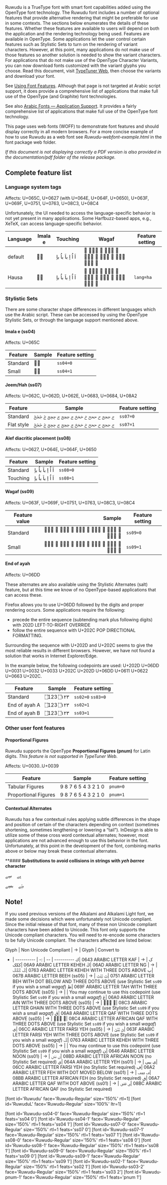 
Ruwudu is a TrueType font with smart font capabilities added using the OpenType font technology. The Ruwudu font includes a number of optional features that provide alternative rendering that might be preferable for use in some contexts. The sections below enumerates the details of these features. Whether these features are available to users will depend on both the application and the rendering technology being used. Features are available in OpenType. Some applications let the user control certain features such as Stylistic Sets to turn on the rendering of variant characters. However, at this point, many applications do not make use of those features so another solution is needed to show the variant characters. For applications that do not make use of the OpenType Character Variants, you can now download fonts customized with the variant glyphs you choose. Read this document, visit [TypeTuner Web](https://scripts.sil.org/ttw/fonts2go.cgi), then choose the variants and download your font.

See [Using Font Features](https://software.sil.org/fonts/features/). Although that page is not targeted at Arabic script support, it does provide a comprehensive list of applications that make full use of the OpenType (and Graphite) font technologies.

See also [Arabic Fonts — Application Support](https://software.sil.org/arabicfonts/support/application-support/). It provides a fairly comprehensive list of applications that make full use of the OpenType font technology.

This page uses web fonts (WOFF) to demonstrate font features and should display correctly in all modern browsers. For a more concise example of how to use Ruwudu as a web font see *Ruwudu-webfont-example.html* in the font package web folder. 

*If this document is not displaying correctly a PDF version is also provided in the documentation/pdf folder of the release package.*

## Complete feature list

### Language system tags

<span class='affects'>Affects: U+065C, U+0627 (with U+064E, U+064F, U+0650), U+063F, U+069F, U+0751, U+0763, U+08C3, U+08C4</span>

Unfortunately, the UI needed to access the language-specific behavior is not yet present in many applications. Some Harfbuzz-based apps, e.g., XeTeX, can access language-specific behavior.

<!-- ha does not work for pdf. Must use hau for proper display in pdf. However, for proper display in html must use ha! -->

Language | Imala e | Touching | Wagaf | Feature setting
---      | -       | ---      | --    | ----
default | <span dir="rtl" class='Ruwudu-R normal'>&#x0628;&#x065C;</span> | <span dir="rtl" class='Ruwudu-R normal' >&#x0627;&#x064E; &#x0627;&#x064F; &#x0627;&#x0650; &#x0628;&#x0627;&#x064E; &#x0628;&#x0627;&#x064F; &#x0628;&#x0627;&#x0650; </span> | <span dir="rtl" class='Ruwudu-R normal'>&#x063F; &#x063F;&#x063F;&#x063F; &#x069F; &#x069F;&#x069F;&#x069F; &#x0751; &#x0751;&#x0751;&#x0751; &#x0763; &#x0763;&#x0763;&#x0763; &#x08C3; &#x08C3;&#x08C3;&#x08C3; &#x08C4; &#x08C4;&#x08C4;&#x08C4;</span> | |
Hausa |  <span dir="rtl" class='Ruwudu-R normal' lang='ha'>&#x0628;&#x065C;</span> | <span dir="rtl" class='Ruwudu-R normal' lang='ha'>&#x0627;&#x064E; &#x0627;&#x064F; &#x0627;&#x0650; &#x0628;&#x0627;&#x064E; &#x0628;&#x0627;&#x064F; &#x0628;&#x0627;&#x0650; </span>| <span dir="rtl" class='Ruwudu-R normal' lang='ha'>&#x063F; &#x063F;&#x063F;&#x063F; &#x069F; &#x069F;&#x069F;&#x069F; &#x0751; &#x0751;&#x0751;&#x0751; &#x0763; &#x0763;&#x0763;&#x0763; &#x08C3; &#x08C3;&#x08C3;&#x08C3; &#x08C4; &#x08C4;&#x08C4;&#x08C4;</span> | `lang=ha`

### Stylistic Sets

There are some character shape differences in different languages which use the Arabic script. These can be accessed by using the OpenType Stylistic Sets, or through the language support mentioned above.

#### Imala e (ss04)

<span class='affects'>Affects: U+065C</span>

Feature | Sample | Feature setting
------------- | ------ | -------------
Standard | <span dir="rtl" class='Ruwudu-ss04-0-R normal'>بٜ</span>| `ss04=0`
Small | <span dir="rtl" class='Ruwudu-ss04-1-R normal'>بٜ</span>| `ss04=1`

#### Jeem/Hah (ss07)

<span class='affects'>Affects: U+062C, U+062D, U+062E, U+0683, U+0684, U+08A2</span>

Feature | Sample | Feature setting
------------- | ------ | -------------
Standard | <span dir="rtl" class='Ruwudu-ss07-0-R normal'>ج ججج ح ححح خ خخخ ڃ ڃڃڃ ڄ ڄڄڄ ࢢ ࢢࢢࢢ</span>| `ss07=0`
Flat style | <span dir="rtl" class='Ruwudu-ss07-1-R normal'>ج ججج ح ححح خ خخخ ڃ ڃڃڃ ڄ ڄڄڄ ࢢ ࢢࢢࢢ</span>| `ss07=1`

#### Alef diacritic placement (ss08)

<span class='affects'>Affects: U+0627, U+064E, U+064F, U+0650</span>

Feature | Sample | Feature setting
------------- | ------ | -------------
Standard | <span dir="rtl" class='Ruwudu-ss08-0-R normal'>&#x0627;&#x064E; &#x0627;&#x064F; &#x0627;&#x0650; &#x0628;&#x0627;&#x064E; &#x0628;&#x0627;&#x064F; &#x0628;&#x0627;&#x0650; </span>| `ss08=0`
Touching | <span dir="rtl" class='Ruwudu-ss08-1-R normal'>&#x0627;&#x064E; &#x0627;&#x064F; &#x0627;&#x0650; &#x0628;&#x0627;&#x064E; &#x0628;&#x0627;&#x064F; &#x0628;&#x0627;&#x0650;</span>| `ss08=1`

#### Wagaf (ss09)

<span class='affects'>Affects: U+063F, U+069F, U+0751, U+0763, U+08C3, U+08C4</span>

Feature value | Sample | Feature setting
------------- | ---------------: | -------------
Standard | <span dir="rtl" class='Ruwudu-ss09-0-R normal'>&#x063F; &#x063F;&#x063F;&#x063F; &#x069F; &#x069F;&#x069F;&#x069F; &#x0751; &#x0751;&#x0751;&#x0751; &#x0763; &#x0763;&#x0763;&#x0763; &#x08C3; &#x08C3;&#x08C3;&#x08C3; &#x08C4; &#x08C4;&#x08C4;&#x08C4;</span>| `ss09=0`
Small | <span dir="rtl" class='Ruwudu-ss09-1-R normal'>&#x063F; &#x063F;&#x063F;&#x063F; &#x069F; &#x069F;&#x069F;&#x069F; &#x0751; &#x0751;&#x0751;&#x0751; &#x0763; &#x0763;&#x0763;&#x0763; &#x08C3; &#x08C3;&#x08C3;&#x08C3; &#x08C4; &#x08C4;&#x08C4;&#x08C4;</span>| `ss09=1`

#### End of ayah 

<span class='affects'>Affects: U+06DD</span>

These alternates are also available using the Stylistic Alternates (salt) feature, but at this time we know of no OpenType-based applications that can access these. 

Firefox allows you to use U+06DD followed by the digits and proper rendering occurs. Some applications require the following:

* precede the entire sequence (subtending mark plus following digits) with 202D LEFT-TO-RIGHT OVERRIDE
* follow the entire sequence with U+202C POP DIRECTIONAL FORMATTING.

Surrounding the sequence with U+202D and U+202C seems to give the most reliable results in different browsers. However, we have not found a solution that works in Internet Explorer/Edge.

In the example below, the following codepoints are used: U+202D U+06DD U+0031 U+0032 U+0033 U+202C U+202D U+06DD U+0611 U+0622 U+0663 U+202C.

Feature | Sample | Feature setting
------------- | ------ | ------------- 
Standard     | <span dir="rtl" class='Ruwudu-R normal'>&#x202D;&#x6DD;&#x31;&#x32;&#x33;&#x202C; &#x202D;&#x6DD;&#x0661;&#x0662;&#x0663;&#x202C;</span> | `ss02=0` `ss03=0`
End of ayah A | <span dir="rtl" class='Ruwudu-ss02-1-R normal'>&#x202D;&#x6DD;&#x31;&#x32;&#x33;&#x202C; &#x202D;&#x6DD;&#x0661;&#x0662;&#x0663;&#x202C;</span>| `ss02=1`
End of ayah B | <span dir="rtl" class='Ruwudu-ss03-2-R normal'>&#x202D;&#x6DD;&#x31;&#x32;&#x33;&#x202C; &#x202D;&#x6DD;&#x0661;&#x0662;&#x0663;&#x202C;</span>| `ss03=1`

### Other user font features

#### Proportional Figures

Ruwudu supports the OpenType **Proportional Figures (pnum)** for Latin digits. *This feature is not supported in TypeTuner Web.*

<span class='affects'>Affects: U+0030..U+0039</span>

Feature | Sample | Feature setting
------------- | ------ | ------------- 
Tabular Figures      | <span dir="rtl" class='Ruwudu-R normal'> 0 1 2 3 4 5 6 7 8 9</span>| `pnum=0`
Proportional Figures     | <span dir="rtl" class='Ruwudu-pnum-1-R normal'> 0 1 2 3 4 5 6 7 8 9</span>| `pnum=1`

#### Contextual Alternates

Ruwudu has a few contextual rules applying subtle differences in the shape and position of certain of the characters depending on context (sometimes shortening, sometimes lengthening or lowering a “tail”). InDesign is able to utilize some of these cross word contextual alternates; however, most applications are not advanced enough to use this behavior in the font. Unfortunately, at this point in the development of the font, combining marks above or below may break these contextual alternates.

**#### **Substitutions to avoid collisions in strings with _yeh barree_ character**

<span dir="rtl" class='Ruwudu-R normal'>&#x064A;&#x0650;&#x06D2;&#x0650;&#x00a0;&#x00a0;&#x00a0;&#x00a0;&#x0633;&#x0650;&#x06D2;&#x0650;</span>

<span dir="rtl" class='Ruwudu-R normal'>&#x0628;&#x063F;&#x0650;&#x06D2;&#x0650;&#x00a0;&#x00a0;&#x00a0;&#x00a0;&#x0628;&#x0633;&#x0650;&#x06D2;&#x0650;</span>

## Note!

If you used previous versions of the Alkalami and Alkalami Light font, we made some decisions which were unfortunately not Unicode compliant. Since the initial release of that font, many of these non Unicode compliant characters have been added to Unicode. This font only supports the Unicode compliant characters. You will need to re-encode some characters to be fully Unicode compliant. The characters affected are listed below:

 Glyph | Non Unicode Compliant | → | Glyph | Convert to
 - | ---------- | -: | -- | ---------- 
<span dir="rtl" class='Ruwudu-R normal'>&#x0643;</span>| 0643 ARABIC LETTER KAF | → | <span dir="rtl" class='Ruwudu-R normal'>&#x06a9; &#x06a9;&#x06a9;&#x06a9;</span>| 06A9 ARABIC LETTER KEHEH 
<span dir="rtl" class='Ruwudu-R normal'>&#x06ad;</span>| 06AD ARABIC LETTER NG  | → | <span dir="rtl" class='Ruwudu-R normal'>&#x0763; &#x0763;&#x0763;&#x0763;</span>| 0763 ARABIC LETTER KEHEH WITH THREE DOTS ABOVE
<span dir="rtl" class='Ruwudu-R normal'>&#x067b;</span>| 067B ARABIC LETTER BEEH (ss05) | → | <span dir="rtl" class='Ruwudu-R normal'>&#x0751; &#x0751;&#x0751;&#x0751;</span>| 0751 ARABIC LETTER BEH WITH DOT BELOW AND THREE DOTS ABOVE (use Stylistic Set `ss09` if you wish a small *wagaf*)
<span dir="rtl" class='Ruwudu-R normal'>&#x069f;</span>| 069F ARABIC LETTER TAH WITH THREE DOTS ABOVE (ss05) | → | | You may continue to use this codepoint (use Stylistic Set `ss09` if you wish a small *wagaf*)
<span dir="rtl" class='Ruwudu-R normal'>&#x06a0;</span>| 06A0 ARABIC LETTER AIN WITH THREE DOTS ABOVE (ss05) | → | <span dir="rtl" class='Ruwudu-R normal'>&#x08c3; &#x08c3;&#x08c3;&#x08c3;</span>| 08C3 ARABIC LETTER GHAIN WITH THREE DOTS ABOVE (use Stylistic Set `ss09` if you wish a small *wagaf*)
<span dir="rtl" class='Ruwudu-R normal'>&#x06a8;</span>| 06A8 ARABIC LETTER QAF WITH THREE DOTS ABOVE (ss05) | → | <span dir="rtl" class='Ruwudu-R normal'>&#x08c4; &#x08c4;&#x08c4;&#x08c4;</span>| 08C4 ARABIC LETTER AFRICAN QAF WITH THREE DOTS ABOVE (use Stylistic Set `ss09` if you wish a small *wagaf*)
<span dir="rtl" class='Ruwudu-R normal'>&#x06cc;</span>| 06CC ARABIC LETTER FARSI YEH (ss05) | → | <span dir="rtl" class='Ruwudu-R normal'>&#x063f; &#x063f;&#x063f;&#x063f;</span>| 063F ARABIC LETTER FARSI YEH WITH THREE DOTS ABOVE (use Stylistic Set `ss09` if you wish a small *wagaf*)
<span dir="rtl" class='Ruwudu-R normal'>&#x0763;</span>| 0763 ARABIC LETTER KEHEH WITH THREE DOTS ABOVE (ss05) | → | | You may continue to use this codepoint (use Stylistic Set `ss09` if you wish a small *wagaf*)
<span dir="rtl" class='Ruwudu-R normal'>&#x0646;</span>| 0646 ARABIC LETTER NOON (ss01) | → | <span dir="rtl" class='Ruwudu-R normal'>&#x08bd; &#x08bd;&#x08bd;&#x08bd;</span>| 08BD ARABIC LETTER AFRICAN NOON (no Stylistic Set required)
<span dir="rtl" class='Ruwudu-R normal'>&#x064a;</span>| 064A ARABIC LETTER YEH (ss01) | → | <span dir="rtl" class='Ruwudu-R normal'>&#x06cc; &#x06cc;&#x06cc;&#x06cc;</span>| 06CC ARABIC LETTER FARSI YEH (no Stylistic Set required)
<span dir="rtl" class='Ruwudu-R normal'>&#x06a2;</span>| 06A2 ARABIC LETTER FEH WITH DOT MOVED BELOW (ss01) | → | <span dir="rtl" class='Ruwudu-R normal'>&#x08bb; &#x08bb;&#x08bb;&#x08bb;</span>| 08BB ARABIC LETTER AFRICAN FEH (no Stylistic Set required)
<span dir="rtl" class='Ruwudu-R normal'>&#x06a7;</span>| 06A7 ARABIC LETTER QAF WITH DOT ABOVE (ss01) | → | <span dir="rtl" class='Ruwudu-R normal'>&#x08bc; &#x08bc;&#x08bc;&#x08bc;</span>| 08BC ARABIC LETTER AFRICAN QAF (no Stylistic Set required)

[font id='Ruwudu' face='Ruwudu-Regular' size='150%' rtl=1]
[font id='RuwuduL' face='Ruwudu-Regular' size='100%' ltr=1]



[font id='Ruwudu-ss04-0' face='Ruwudu-Regular' size='150%' rtl=1 feats='ss04 0']
[font id='Ruwudu-ss04-1' face='Ruwudu-Regular' size='150%' rtl=1 feats='ss04 1']
[font id='Ruwudu-ss07-0' face='Ruwudu-Regular' size='150%' rtl=1 feats='ss07 0']
[font id='Ruwudu-ss07-1' face='Ruwudu-Regular' size='150%' rtl=1 feats='ss07 1']
[font id='Ruwudu-ss08-0' face='Ruwudu-Regular' size='150%' rtl=1 feats='ss08 0']
[font id='Ruwudu-ss08-1' face='Ruwudu-Regular' size='150%' rtl=1 feats='ss08 1']
[font id='Ruwudu-ss09-0' face='Ruwudu-Regular' size='150%' rtl=1 feats='ss09 0']
[font id='Ruwudu-ss09-1' face='Ruwudu-Regular' size='150%' rtl=1 feats='ss09 1']
[font id='Ruwudu-ss02-1' face='Ruwudu-Regular' size='150%' rtl=1 feats='ss02 1']
[font id='Ruwudu-ss03-2' face='Ruwudu-Regular' size='150%' rtl=1 feats='ss03 2']
[font id='Ruwudu-pnum-1' face='Ruwudu-Regular' size='150%' rtl=1 feats='pnum 1']
